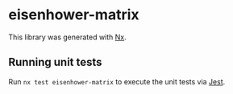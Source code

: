 # eisenhower-matrix

This library was generated with [Nx](https://nx.dev).

## Running unit tests

Run `nx test eisenhower-matrix` to execute the unit tests via [Jest](https://jestjs.io).
